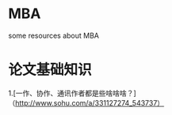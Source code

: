 # MBA
some resources about MBA

# 论文基础知识
  1.[一作、协作、通讯作者都是些啥啥啥？]（http://www.sohu.com/a/331127274_543737）
  
